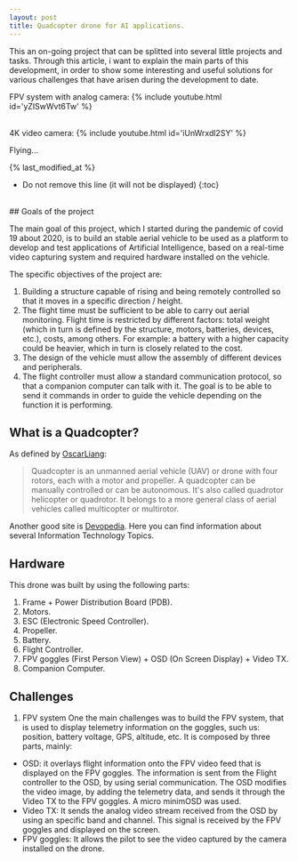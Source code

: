 ```yaml
---
layout: post
title: Quadcopter drone for AI applications.
---
```

This  an on-going project that can be splitted into several little projects and tasks. Through this article, i want to explain the main parts of this development, in order to show some interesting and useful solutions for various challenges that have arisen during the development to date.

FPV system with analog camera:
{% include youtube.html id='yZISwWvt6Tw' %}

<br/>
4K video camera:
{% include youtube.html id='iUnWrxdl2SY' %}

Flying...

{% last_modified_at %}

<!--more-->
* Do not remove this line (it will not be displayed)
{:toc}
<!-- ##  Let's see it in action! -->
<!-- {% include youtube.html id='iUnWrxdl2SY' %} -->
<br />
##  Goals of the project

The main goal of this project, which I started during the pandemic of covid 19 about 2020, is to build an stable aerial vehicle to be used as a platform to develop and test applications of Artificial Intelligence, based on a real-time video capturing system and required hardware installed on the vehicle.

The specific objectives of the project are:
1. Building a structure capable of rising and being remotely controlled so that it moves in a specific direction / height.
2. The flight time must be sufficient to be able to carry out aerial monitoring. Flight time is restricted by different factors: total weight (which in turn is defined by the structure, motors, batteries, devices, etc.), costs, among others. For example: a battery with a higher capacity could be heavier, which in turn is closely related to the cost.
3. The design of the vehicle must allow the assembly of different devices and peripherals.
4. The flight controller must allow a standard communication protocol, so that a companion computer can talk with it. The goal is to be able to send it commands in order to guide the vehicle depending on the function it is performing.

## What is a Quadcopter?
As defined by [OscarLiang][]:
>Quadcopter is an unmanned aerial vehicle (UAV) or drone with four rotors, each with a motor and propeller. A quadcopter can be manually controlled or can be autonomous. It's also called quadrotor helicopter or quadrotor. It belongs to a more general class of aerial vehicles called multicopter or multirotor.

Another good site is [Devopedia][]. Here you can find information about several Information Technology Topics.

[OscarLiang]: https://oscarliang.com/what-is-quadcopter/#:~:text=A%20quadcopter%20is%20a%20type,as%20surveillance%20and%20aerial%20photography.
[Devopedia]: https://devopedia.org/quadcopter

 
## Hardware
This drone was built by using the following parts:
<!-- 1. [Frame + Power Distribution Board (PDB).](#frame--power-distribution-board-pdb) -->
1. Frame + Power Distribution Board (PDB).
2. Motors.
3. ESC (Electronic Speed Controller).
4. Propeller.
5. Battery.
6. Flight Controller.
7. FPV goggles (First Person View) + OSD (On Screen Display) + Video TX.
8. Companion Computer.

## Challenges
1. FPV system
One the main challenges was to build the FPV system, that is used to display telemetry information on the goggles, such us: position, battery voltage, GPS, altitude, etc. It is composed by three parts, mainly:
- OSD: it overlays flight information onto the FPV video feed that is displayed on the FPV goggles. The information is sent from the Flight controller to the OSD, by using serial communication. The OSD modifies the video image, by adding the telemetry data, and sends it through the Video TX to the FPV goggles. A micro minimOSD was used.
- Video TX: It sends the analog video stream received from the OSD by using an specific band and channel. This signal is received by the FPV goggles and displayed on the screen.
- FPV goggles: It allows the pilot to see the video captured by the camera installed on the drone. 

<!-- ### Frame + Power Distribution Board (PDB) -->
